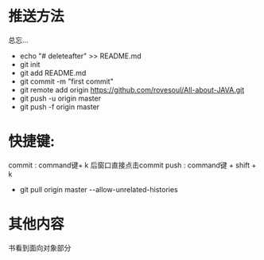 # 推送方法
总忘...
- echo "# deleteafter" >> README.md
- git init
- git add README.md
- git commit -m "first commit"
- git remote add origin https://github.com/rovesoul/All-about-JAVA.git
- git push -u origin master
- git push -f origin master
# 快捷键:
commit : command键+ k 后窗口直接点击commit
push   : command键 + shift + k
- git pull origin master --allow-unrelated-histories

# 其他内容
书看到面向对象部分